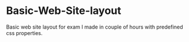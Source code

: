 # Basic-Web-Site-layout
Basic web site layout for exam I made in couple of hours with predefined css properties. 
